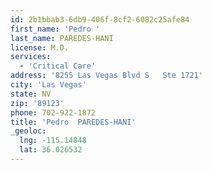 ```yaml
---
id: 2b1bbab3-6db9-406f-8cf2-6082c25afe84
first_name: 'Pedro '
last_name: PAREDES-HANI
license: M.D.
services:
  - 'Critical Care'
address: '8255 Las Vegas Blvd S   Ste 1721'
city: 'Las Vegas'
state: NV
zip: '89123'
phone: 702-922-1872
title: 'Pedro  PAREDES-HANI'
_geoloc:
  lng: -115.14848
  lat: 36.026532
---
```

